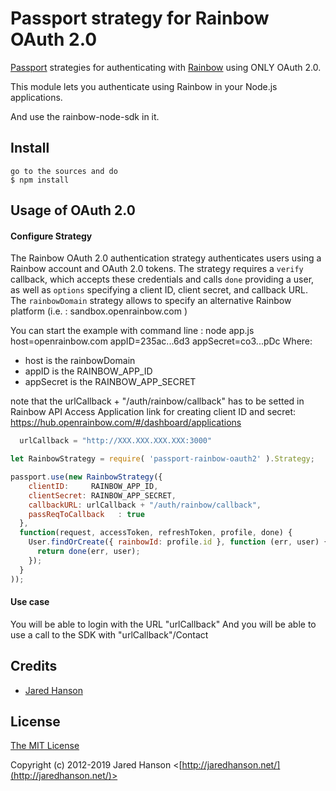 # Passport strategy for Rainbow OAuth 2.0

[Passport](http://passportjs.org/) strategies for authenticating with [Rainbow](http://www.openrainbow.com/)
using ONLY OAuth 2.0.

This module lets you authenticate using Rainbow in your Node.js applications.

And use the rainbow-node-sdk in it.

## Install

    go to the sources and do
    $ npm install

## Usage of OAuth 2.0

#### Configure Strategy

The Rainbow OAuth 2.0 authentication strategy authenticates users using a Rainbow
account and OAuth 2.0 tokens.  The strategy requires a `verify` callback, which
accepts these credentials and calls `done` providing a user, as well as
`options` specifying a client ID, client secret, and callback URL.
The `rainbowDomain` strategy allows  to specify an alternative Rainbow platform (i.e. : sandbox.openrainbow.com )

You can start the example with command line :
node app.js host=openrainbow.com appID=235ac...6d3 appSecret=co3...pDc
Where:
 * host is the rainbowDomain
 * appID is the RAINBOW_APP_ID
 * appSecret is the RAINBOW_APP_SECRET

note that the urlCallback + "/auth/rainbow/callback" has to be setted in Rainbow API Access Application link for creating client ID and secret:
https://hub.openrainbow.com/#/dashboard/applications

```Javascript
  urlCallback = "http://XXX.XXX.XXX.XXX:3000"

let RainbowStrategy = require( 'passport-rainbow-oauth2' ).Strategy;

passport.use(new RainbowStrategy({
    clientID:     RAINBOW_APP_ID,
    clientSecret: RAINBOW_APP_SECRET,
    callbackURL: urlCallback + "/auth/rainbow/callback",
    passReqToCallback   : true
  },
  function(request, accessToken, refreshToken, profile, done) {
    User.findOrCreate({ rainbowId: profile.id }, function (err, user) {
      return done(err, user);
    });
  }
));
```

#### Use case

You will be able to login with the URL "urlCallback"
And you will be able to use a call to the SDK with "urlCallback"/Contact 


## Credits

  - [Jared Hanson](http://github.com/jaredhanson)

## License

[The MIT License](http://opensource.org/licenses/MIT)

Copyright (c) 2012-2019 Jared Hanson <[http://jaredhanson.net/](http://jaredhanson.net/)>
